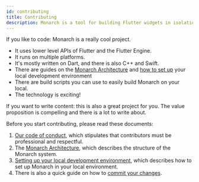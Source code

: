 ```yaml
---
id: contributing
title: Contributing
description: Monarch is a tool for building Flutter widgets in isolation. It makes it easy to build, test and debug complex UIs.
---
```


If you like to code: Monarch is a really cool project. 
- It uses lower level APIs of Flutter and the Flutter Engine. 
- It runs on multiple platforms. 
- It's mostly written on Dart, and there is also C++ and Swift. 
- There are guides on the [Monarch Architecture](https://github.com/Dropsource/monarch/wiki/Monarch-Architecture) and [how to set up](https://github.com/Dropsource/monarch/wiki/Setting-up-your-local-development-environment) your local development environment
- There are build scripts you can use to easily build Monarch on your local. 
- The technology is exciting!

If you want to write content: this is also a great project for you. The value proposition is compelling and there is a lot to write about.


<!--GOTCHA: the content of this page should match CONTRIBUTING.md in the monarch repo-->

Before you start contributing,
please read these documents:

1. [Our code of conduct](https://github.com/Dropsource/monarch/blob/main/CODE_OF_CONDUCT.md), which stipulates that contributors must be professional and respectful.
2. The [Monarch Architecture](https://github.com/Dropsource/monarch/wiki/Monarch-Architecture), which describes the structure of the Monarch system.
3. [Setting up your local development environment](https://github.com/Dropsource/monarch/wiki/Setting-up-your-local-development-environment), which describes how to set up Monarch in your local environment.
4. There is also a quick guide on how to [commit your changes](https://github.com/Dropsource/monarch/wiki/Commit-your-changes).
